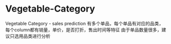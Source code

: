 # Vegetable-Category
Vegetable Category - sales prediction
有多个单品，每个单品有对应的品类，每个column都有销量，单价，是否打折，售出时间等特征
由于单品数量很多，建议只选用品类进行分析
